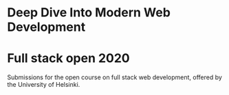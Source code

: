 # Deep Dive Into Modern Web Development
# Full stack open 2020

Submissions for the open course on full stack web development, offered by the University of Helsinki.
